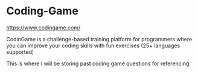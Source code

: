 # Coding-Game
https://www.codingame.com/

CodinGame is a challenge-based training platform for programmers where you can improve your coding skills with fun exercises (25+ languages supported)

This is where I will be storing past coding game questions for referencing.
